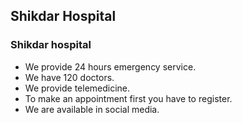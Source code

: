 ## Shikdar Hospital

### Shikdar hospital
* We provide 24 hours emergency service.
* We have 120 doctors.
* We provide telemedicine.
* To make an appointment first you have to register.
* We are available in social media.